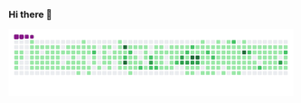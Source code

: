 ### Hi there 👋

![snake gif](https://github.com/mengyyc/mengyyc/blob/output/github-contribution-grid-snake.gif)
